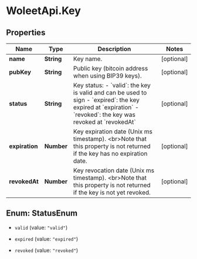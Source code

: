 # WoleetApi.Key

## Properties

Name | Type | Description | Notes
------------ | ------------- | ------------- | -------------
**name** | **String** | Key name. | [optional] 
**pubKey** | **String** | Public key (bitcoin address when using BIP39 keys). | [optional] 
**status** | **String** | Key status: - &#x60;valid&#x60;: the key is valid and can be used to sign - &#x60;expired&#x60;: the key expired at &#x60;expiration&#x60; - &#x60;revoked&#x60;: the key was revoked at &#x60;revokedAt&#x60;  | [optional] 
**expiration** | **Number** | Key expiration date (Unix ms timestamp). &lt;br&gt;Note that this property is not returned if the key has no expiration date.  | [optional] 
**revokedAt** | **Number** | Key revocation date (Unix ms timestamp). &lt;br&gt;Note that this property is not returned if the key is not yet revoked.  | [optional] 



## Enum: StatusEnum


* `valid` (value: `"valid"`)

* `expired` (value: `"expired"`)

* `revoked` (value: `"revoked"`)




